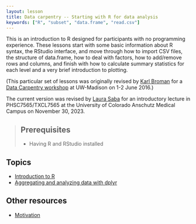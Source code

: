 ```yaml
---
layout: lesson
title: Data carpentry -- Starting with R for data analysis
keywords: ["R", "subset", "data.frame", "read.csv"]
---
```


This is an introduction to R designed for participants with no programming
experience. These lessons start with some basic information about R syntax, the RStudio interface, and move through how to import CSV files, the structure of data.frame, how to deal with factors, how to add/remove rows and columns, and finish with how to calculate summary statistics for each level and a very brief introduction to plotting.

(This particular set of lessons was originally revised by [Karl Broman](http://kbroman.org) for a
[Data Carpentry workshop](http://uw-madison-aci.github.io/2016-06-01-uwmadison/) at UW-Madison on 1-2 June 2016.)

The current version was revised by [Laura Saba](https://www.thesabalab.com/) for an introductory lecture in PHSC7565/TXCL7565 at the University of Colorado Anschutz Medical Campus on November 30, 2023.

> ## Prerequisites
>
> * Having R and RStudio installed

## Topics

* [Introduction to R](01-intro-to-R.md)
* [Aggregating and analyzing data with dplyr](02-dplyr.md)

## Other resources

* [Motivation](motivation.md)

